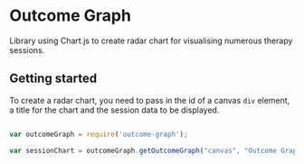 # Outcome Graph

Library using Chart.js to create radar chart for visualising numerous therapy sessions.

## Getting started

To create a radar chart, you need to pass in the id of a canvas `div` element, a title for the chart and the session data to be displayed.

```js

var outcomeGraph = require('outcome-graph');

var sessionChart = outcomeGraph.getOutcomeGraph("canvas", "Outcome Graph", sessionData);

```

